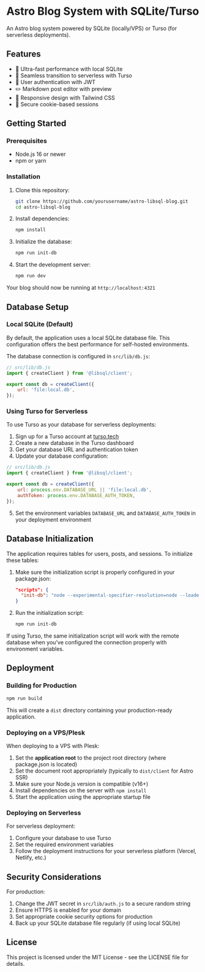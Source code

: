 # Astro Blog System with SQLite/Turso

An Astro blog system powered by SQLite (locally/VPS) or Turso (for serverless deployments).

## Features

-   🚀 Ultra-fast performance with local SQLite
-   🔄 Seamless transition to serverless with Turso
-   👤 User authentication with JWT
-   ✏️ Markdown post editor with preview
-   📱 Responsive design with Tailwind CSS
-   🔐 Secure cookie-based sessions

## Getting Started

### Prerequisites

-   Node.js 16 or newer
-   npm or yarn

### Installation

1. Clone this repository:

    ```bash
    git clone https://github.com/yourusername/astro-libsql-blog.git
    cd astro-libsql-blog
    ```

2. Install dependencies:

    ```bash
    npm install
    ```

3. Initialize the database:

    ```bash
    npm run init-db
    ```

4. Start the development server:
    ```bash
    npm run dev
    ```

Your blog should now be running at `http://localhost:4321`

## Database Setup

### Local SQLite (Default)

By default, the application uses a local SQLite database file. This configuration offers the best performance for self-hosted environments.

The database connection is configured in `src/lib/db.js`:

```javascript
// src/lib/db.js
import { createClient } from '@libsql/client';

export const db = createClient({
    url: 'file:local.db',
});
```

### Using Turso for Serverless

To use Turso as your database for serverless deployments:

1. Sign up for a Turso account at [turso.tech](https://turso.tech)
2. Create a new database in the Turso dashboard
3. Get your database URL and authentication token
4. Update your database configuration:

```javascript
// src/lib/db.js
import { createClient } from '@libsql/client';

export const db = createClient({
    url: process.env.DATABASE_URL || 'file:local.db',
    authToken: process.env.DATABASE_AUTH_TOKEN,
});
```

5. Set the environment variables `DATABASE_URL` and `DATABASE_AUTH_TOKEN` in your deployment environment

## Database Initialization

The application requires tables for users, posts, and sessions. To initialize these tables:

1. Make sure the initialization script is properly configured in your package.json:

    ```json
    "scripts": {
      "init-db": "node --experimental-specifier-resolution=node --loader ts-node/esm src/scripts/init-db.js"
    }
    ```

2. Run the initialization script:
    ```bash
    npm run init-db
    ```

If using Turso, the same initialization script will work with the remote database when you've configured the connection properly with environment variables.

## Deployment

### Building for Production

```bash
npm run build
```

This will create a `dist` directory containing your production-ready application.

### Deploying on a VPS/Plesk

When deploying to a VPS with Plesk:

1. Set the **application root** to the project root directory (where package.json is located)
2. Set the document root appropriately (typically to `dist/client` for Astro SSR)
3. Make sure your Node.js version is compatible (v16+)
4. Install dependencies on the server with `npm install`
5. Start the application using the appropriate startup file

### Deploying on Serverless

For serverless deployment:

1. Configure your database to use Turso
2. Set the required environment variables
3. Follow the deployment instructions for your serverless platform (Vercel, Netlify, etc.)

## Security Considerations

For production:

1. Change the JWT secret in `src/lib/auth.js` to a secure random string
2. Ensure HTTPS is enabled for your domain
3. Set appropriate cookie security options for production
4. Back up your SQLite database file regularly (if using local SQLite)

## License

This project is licensed under the MIT License - see the LICENSE file for details.
